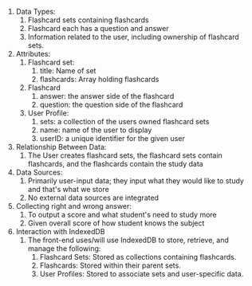1. Data Types:
   1. Flashcard sets containing flashcards
   2. Flashcard each has a question and answer
   3. Information related to the user, including ownership of flashcard sets.
3. Attributes:
   1. Flashcard set:
       1. title: Name of set
       2. flashcards: Array holding flashcards
   2. Flashcard
       1. answer: the answer side of the flashcard
       2. question: the question side of the flashcard
   3. User Profile:
       1. sets: a collection of the users owned flashcard sets
       2. name: name of the user to display
       3. userID: a unique identifier for the given user
4. Relationship Between Data:
    1. The User creates flashcard sets, the flashcard sets contain flashcards, and the flashcards contain the study data
5. Data Sources:
    1. Primarily user-input data; they input what they would like to study and that's what we store
    2. No external data sources are integrated
6. Collecting right and wrong answer:
    1. To output a score and what student's need to study more
    2. Given overall score of how student knows the subject
7. Interaction with IndexedDB
    1. The front-end uses/will use IndexedDB to store, retrieve, and manage the following:
        1. Flashcard Sets: Stored as collections containing flashcards.
        2. Flashcards: Stored within their parent sets.
        3. User Profiles: Stored to associate sets and user-specific data.
